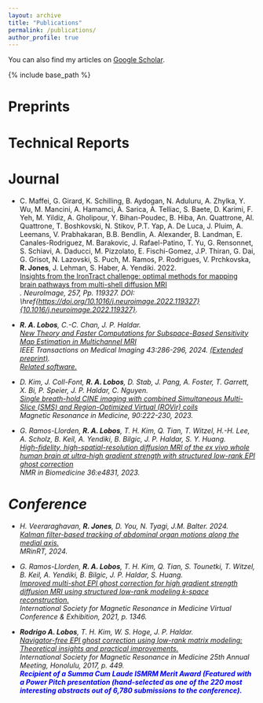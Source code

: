 ```yaml
---
layout: archive
title: "Publications"
permalink: /publications/
author_profile: true
---
```


  You can also find my articles on [Google Scholar](https://scholar.google.com/citations?user=MpdE0MEAAAAJ&hl=en).
  
{% include base_path %}

<b>Preprints</b>
======

<b>Technical Reports</b>
======

<b>Journal</b>
======

*  C. Maffei, G. Girard, K. Schilling, B. Aydogan, N. Aduluru, A. Zhylka, Y. Wu, M. Mancini, A. Hamamci, A. Sarica, A. Telliac, S. Baete, D. Karimi, F. Yeh, M. Yildiz, A. Gholipour, Y. Bihan-Poudec, B. Hiba, An. Quattrone, Al. Quattrone, T. Boshkovski, N. Stikov, P.T. Yap, A. De Luca, J. Pluim, A. Leemans, V. Prabhakaran, B.B. Bendlin, A. Alexander, B. Landman, E. Canales-Rodriguez, M. Barakovic, J. Rafael-Patino, T. Yu, G. Rensonnet, S. Schiavi, A. Daducci, M. Pizzolato, E. Fischi-Gomez, J.P. Thiran, G. Dai, G. Grisot, N. Lazovski, S. Puch, M. Ramos, P. Rodrigues, V. Prchkovska, <b>R. Jones</b>, J. Lehman, S. Haber, A. Yendiki. 2022. <br>[Insights from the IronTract challenge: optimal methods for mapping brain pathways from multi-shell diffusion MRI](https://www.sciencedirect.com/science/article/pii/S1053811922004463)<br><em>. NeuroImage, 257, Pp. 119327. DOI: \href{https://doi.org/10.1016/j.neuroimage.2022.119327}{10.1016/j.neuroimage.2022.119327}.


*  <b>R. A. Lobos</b>, C.-C. Chan, J. P. Haldar.  <br>[New Theory and Faster Computations for Subspace-Based Sensitivity Map Estimation in Multichannel MRI](https://ieeexplore.ieee.org/document/10190117)<br><em> IEEE Transactions on Medical Imaging 43:286-296, 2024</em>. [(Extended preprint)](https://arxiv.org/abs/2302.13431). <br>[Related software.](https://mr.usc.edu/download/pisco/)<br>

* D. Kim, J. Coll-Font, <b>R. A. Lobos</b>, D. Stab, J. Pang, A. Foster, T. Garrett, X. Bi, P. Speier, J. P. Haldar, C. Nguyen.  <br>[Single breath-hold CINE imaging with combined Simultaneous Multi-Slice (SMS) and Region-Optimized Virtual (ROVir) coils](https://onlinelibrary.wiley.com/doi/10.1002/mrm.29620)<br><em> Magnetic Resonance in Medicine, 90:222-230, 2023.</em>

* G. Ramos-Llorden, <b>R. A. Lobos</b>, T. H. Kim, Q. Tian, T. Witzel, H.-H. Lee, A. Scholz, B. Keil, A. Yendiki, B. Bilgic, J. P. Haldar, S. Y. Huang. <br>[High-fidelity, high-spatial-resolution diffusion MRI of the ex vivo whole human brain at ultra-high gradient strength with structured low-rank EPI ghost correction](https://analyticalsciencejournals.onlinelibrary.wiley.com/doi/10.1002/nbm.4831)<br><em> NMR in Biomedicine 36:e4831, 2023.</em>


<b>Conference</b>
======

* H. Veeraraghavan, <b>R. Jones</b>, D. You, N. Tyagi, J.M. Balter. 2024. <br>[Kalman filter-based tracking of abdominal organ motions along the medial axis.](https://r-j-jones.github.io)<br><em>MRinRT, 2024.</em>

* G. Ramos-Llorden, <b>R. A. Lobos</b>, T. H. Kim, Q. Tian, S. Tounetki, T. Witzel, B. Keil, A. Yendiki, B. Bilgic, J. P. Haldar, S. Huang. <br>[Improved multi-shot EPI ghost correction for high gradient strength diffusion MRI using structured low-rank modeling k-space reconstruction.](https://index.mirasmart.com/ISMRM2021/PDFfiles/1346.html)<br><em>International Society for Magnetic Resonance in Medicine Virtual Conference & Exhibition, 2021, p. 1346.</em>

* <b>Rodrigo A. Lobos</b>,  T. H. Kim, W. S. Hoge, J. P. Haldar. <br>[Navigator-free EPI ghost correction using low-rank matrix modeling: Theoretical insights and practical improvements.](http://indexsmart.mirasmart.com/ISMRM2017/PDFfiles/0449.html)<br><em>International Society for Magnetic Resonance in Medicine 25th Annual Meeting, Honolulu, 2017, p. 449.</em><br><b><font color="blue">Recipient of a Summa Cum Laude ISMRM Merit Award (Featured with a Power Pitch presentation (hand-selected as one of the 220 most interesting abstracts out of 6,780 submissions to the conference).</font></b>
